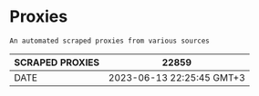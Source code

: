 # Proxies
    An automated scraped proxies from various sources

| SCRAPED PROXIES | 22859            |
|-----------------|---------------------------|
| DATE            | 2023-06-13 22:25:45 GMT+3          |